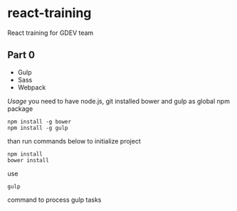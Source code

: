 react-training
==============

React training for GDEV team

Part 0
------

*   Gulp
*   Sass
*   Webpack

*Usage*
you need to have node.js, git installed
bower and gulp as global npm package

    npm install -g bower
    npm install -g gulp

than run commands below to initialize project

    npm install
    bower install


use

    gulp

command to process gulp tasks